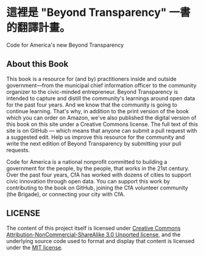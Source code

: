 這裡是 "Beyond Transparency" 一書的翻譯計畫。
==================

Code for America's new Beyond Transparency 


## About this Book


This book is a resource for (and by) practitioners inside and outside government—from the municipal chief information officer to the community organizer to the civic-minded entrepreneur. Beyond Transparency is intended to capture and distill the community's learnings around open data for the past four years. And we know that the community is going to continue learning. That's why, in addition to the print version of the book which you can order on Amazon, we've also published the digital version of this book on this site under a Creative Commons license. The full text of this site is on GitHub — which means that anyone can submit a pull request with a suggested edit. Help us improve this resource for the community and write the next edition of Beyond Transparency by submitting your pull requests.

Code for America is a national nonprofit committed to building a government for the people, by the people, that works in the 21st century. Over the past four years, CfA has worked with dozens of cities to support civic innovation through open data. You can support this work by contributing to the book on GitHub, joining the CfA volunteer community (the Brigade), or connecting your city with CfA.


## LICENSE

The content of this project itself is licensed under [Creative Commons Attribution-NonCommercial-ShareAlike 3.0 Unported license](http://creativecommons.org/licenses/by-nc-nd/3.0/), and the underlying source code used to format and display that content is licensed under the [MIT license](http://opensource.org/licenses/mit-license.php). 



